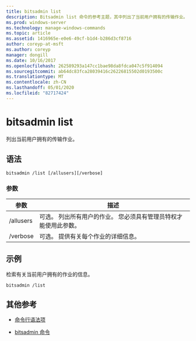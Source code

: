 ```yaml
---
title: bitsadmin list
description: Bitsadmin list 命令的参考主题，其中列出了当前用户拥有的传输作业。
ms.prod: windows-server
ms.technology: manage-windows-commands
ms.topic: article
ms.assetid: 1416965e-e0e6-49cf-b1d4-b286d3cf8716
author: coreyp-at-msft
ms.author: coreyp
manager: dongill
ms.date: 10/16/2017
ms.openlocfilehash: 262589293a147cc1bae98da8fdca047c5f914094
ms.sourcegitcommit: ab64dc83fca28039416c26226815502d0193500c
ms.translationtype: MT
ms.contentlocale: zh-CN
ms.lasthandoff: 05/01/2020
ms.locfileid: "82717424"
---
```

# <a name="bitsadmin-list"></a>bitsadmin list

列出当前用户拥有的传输作业。

## <a name="syntax"></a>语法

```
bitsadmin /list [/allusers][/verbose]
```

### <a name="parameters"></a>参数

| 参数 | 描述 |
| -------------- | -------------- |
| /allusers | 可选。 列出所有用户的作业。 您必须具有管理员特权才能使用此参数。 |
| /verbose | 可选。 提供有关每个作业的详细信息。 |

## <a name="examples"></a>示例

检索有关当前用户拥有的作业的信息。

```
bitsadmin /list
```

## <a name="additional-references"></a>其他参考

- [命令行语法项](command-line-syntax-key.md)

- [bitsadmin 命令](bitsadmin.md)
